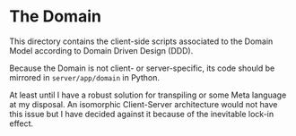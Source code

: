# The Domain

This directory contains the client-side scripts associated to the Domain Model
according to Domain Driven Design (DDD).

Because the Domain is not client- or server-specific, its code should be
mirrored in `server/app/domain` in Python.

At least until I have a robust solution for transpiling or some Meta language
at my disposal. An isomorphic Client-Server architecture would not have
this issue but I have decided against it because of the inevitable lock-in effect.
